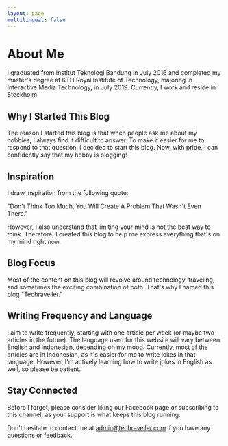 ```yaml
---
layout: page
multilingual: false
---
```


# About Me

I graduated from Institut Teknologi Bandung in July 2016 and completed my master's degree at KTH Royal Institute of Technology, majoring in Interactive Media Technology, in July 2019. Currently, I work and reside in Stockholm.

## Why I Started This Blog

The reason I started this blog is that when people ask me about my hobbies, I always find it difficult to answer. To make it easier for me to respond to that question, I decided to start this blog. Now, with pride, I can confidently say that my hobby is blogging!

## Inspiration

I draw inspiration from the following quote:

"Don't Think Too Much, You Will Create A Problem That Wasn't Even There."

However, I also understand that limiting your mind is not the best way to think. Therefore, I created this blog to help me express everything that's on my mind right now.

## Blog Focus

Most of the content on this blog will revolve around technology, traveling, and sometimes the exciting combination of both. That's why I named this blog "Techraveller."

## Writing Frequency and Language

I aim to write frequently, starting with one article per week (or maybe two articles in the future). The language used for this website will vary between English and Indonesian, depending on my mood. Currently, most of the articles are in Indonesian, as it's easier for me to write jokes in that language. However, I'm actively learning how to write jokes in English as well, so please be patient.

## Stay Connected

Before I forget, please consider liking our Facebook page or subscribing to this channel, as your support is what keeps this blog running.

Don't hesitate to contact me at admin@techraveller.com if you have any questions or feedback.
